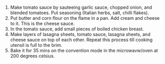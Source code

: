 1. Make tomato sauce by sauteeing garlic sauce, chopped onion, and blended tomatoes. Put seasoning (Italian herbs, salt, chilli flakes).
2. Put butter and corn flour on the flame in a pan. Add cream and cheese to it. This is the cheese sauce.
3. In the tomato sauce, add small pieces of boiled chicken breast.
4. Make layers of lasagna sheets, tomato sauce, lasagna sheets, and cheese sauce on top of each other. Repeat this process till cooking utensil is full to the brim.
5. Bake it for 35 mins on the convention mode in the microwavw/oven at 200 degrees celsius.